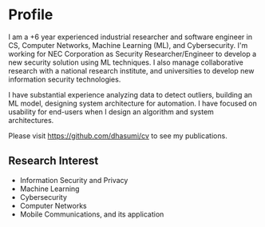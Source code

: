 # Profile

I am a +6 year experienced industrial researcher and software engineer in CS, Computer Networks, Machine Learning (ML), and Cybersecurity. I'm working for NEC Corporation as Security Researcher/Engineer to develop a new security solution using ML techniques. I also manage collaborative research with a national research institute, and universities to develop new information security technologies.

I have substantial experience analyzing data to detect outliers, building an ML model, designing system architecture for automation. I have focused on usability for end-users when I design an algorithm and system architectures.

Please visit <https://github.com/dhasumi/cv> to see my publications.

## Research Interest

- Information Security and Privacy
- Machine Learning
- Cybersecurity
- Computer Networks
- Mobile Communications, and its application
